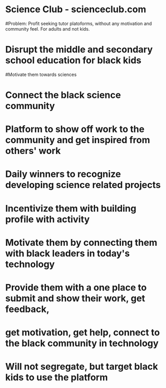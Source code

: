 # Science Club - scienceclub.com

#Problem: Profit seeking tutor platoforms, without any motivation and community feel. For adults and not kids. 

# Disrupt the middle and secondary school education for black kids
#Motivate them towards sciences
# Connect the black science community
# Platform to show off work to the community and get inspired from others' work
# Daily winners to recognize developing science related projects

# Incentivize them with building profile with activity
# Motivate them by connecting them with black leaders in today's technology

# Provide them with a one place to submit and show their work, get feedback,
# get motivation, get help, connect to the black community in technology

# Will not segregate, but target black kids to use the platform
